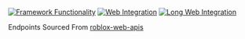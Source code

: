 [![Framework Functionality](https://github.com/Bab-exe/Roblox_Sharp/actions/workflows/Framework.yml/badge.svg)](https://github.com/Bab-exe/Roblox_Sharp/actions/workflows/Framework.yml)
[![Web Integration](https://github.com/Bab-exe/Roblox_Sharp/actions/workflows/Short%20Integration.yml/badge.svg)](https://github.com/Bab-exe/Roblox_Sharp/actions/workflows/Short%20Integration.yml)
[![Long Web Integration](https://github.com/Bab-exe/Roblox_Sharp/actions/workflows/Long%20Integration.yml/badge.svg)](https://github.com/Bab-exe/Roblox_Sharp/actions/workflows/Long%20Integration.yml)

Endpoints Sourced From [roblox-web-apis](https://github.com/matthewdean/roblox-web-apis/blob/master/README.md)
